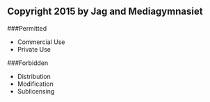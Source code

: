Copyright 2015 by Jag and Mediagymnasiet
---

###Permitted
- Commercial Use 
- Private Use 

###Forbidden
- Distribution
- Modification
- Sublicensing
